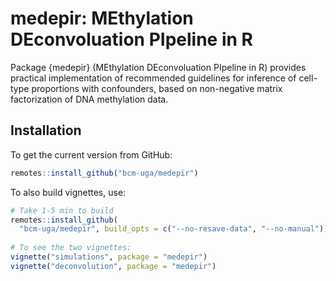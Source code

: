 # medepir: MEthylation DEconvoluation PIpeline in R

Package {medepir} (MEthylation DEconvoluation PIpeline in R) provides practical implementation of recommended guidelines for inference of cell-type proportions with confounders, based on non-negative matrix factorization of DNA methylation data. 

## Installation

To get the current version from GitHub:

```R
remotes::install_github("bcm-uga/medepir")
```

To also build vignettes, use:

```R
# Take 1-5 min to build
remotes::install_github(
  "bcm-uga/medepir", build_opts = c("--no-resave-data", "--no-manual"))
                        
# To see the two vignettes:
vignette("simulations", package = "medepir")
vignette("deconvolution", package = "medepir")
```
